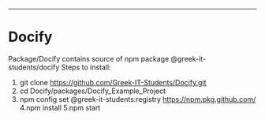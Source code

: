 ---
# Docify

Package/Docify contains source of npm package @greek-it-students/docify
Steps to install:
1. git clone https://github.com/Greek-IT-Students/Docify.git 
2. cd Docify/packages/Docify_Example_Project
3. npm config set @greek-it-students:registry https://npm.pkg.github.com/
4.npm install
5.npm start
